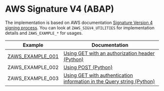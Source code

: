 # AWS Signature V4 (ABAP)

The implementation is based on AWS documentation [Signature Version 4 signing process](https://docs.aws.amazon.com/general/latest/gr/signature-version-4.html). You can look at `ZAWS_SIGV4_UTILITIES` for implementation details and `ZAWS_EXAMPLE_*` for usages. 
 
|Example         |Documentation|
|----------------|-------------|
|[ZAWS_EXAMPLE_001](src/zaws_example_001.clas.abap)|[Using GET with an authorization header (Python)](https://docs.aws.amazon.com/general/latest/gr/sigv4-signed-request-examples.html#sig-v4-examples-get-auth-header)
|ZAWS_EXAMPLE_002|[Using POST (Python)](https://docs.aws.amazon.com/general/latest/gr/sigv4-signed-request-examples.html#sig-v4-examples-post)
|ZAWS_EXAMPLE_003|[Using GET with authentication information in the Query string (Python)](https://docs.aws.amazon.com/general/latest/gr/sigv4-signed-request-examples.html#sig-v4-examples-get-query-string)
